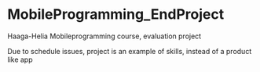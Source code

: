 # MobileProgramming_EndProject
Haaga-Helia Mobileprogramming course, evaluation project

Due to schedule issues, project is an example of skills, instead of a product like app
